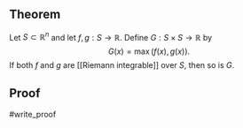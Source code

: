 ## Theorem
Let $S \subset\mathbb R^n$ and let $f,g: S\to \mathbb R$. Define $G:S \times S \to \mathbb R$ by $$G(x) = \max(f(x), g(x)).$$ If both $f$ and $g$ are [[Riemann integrable]] over $S$, then so is $G$.
## Proof
#write_proof 